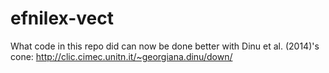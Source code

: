 efnilex-vect
============

What code in this repo did can now be done better with Dinu et al. (2014)'s
cone:
http://clic.cimec.unitn.it/~georgiana.dinu/down/
